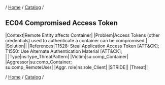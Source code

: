 / [Home](/acctp/) / [Catalog](/acctp/catalog/) /

## EC04 Compromised Access Token

|Context|Remote Entity affects Container|
|Problem|Access Tokens (other credentials) used to authenticate a container can be compromised.|
|Solution||
|References|T1528: Steal Application Access Token [ATT&CK];<br /> T1550: Use Alternate Authentication Material [ATT&CK];<br />|
|Type|ns:type_ThreatPattern|
|Victim|su:comp_Container|
|Aggressor|su:comp_Container;<br /> su:comp_RemoteUser|
|Aggr. role|ns:role_Client|
|STRIDE||
|Threat||

/ [Home](/acctp/) / [Catalog](/acctp/catalog/) /
